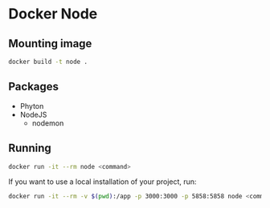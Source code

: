 # Docker Node

## Mounting image

```sh
docker build -t node .
```

## Packages

- Phyton
- NodeJS
  - nodemon

## Running

```sh
docker run -it --rm node <command>
```

If you want to use a local installation of your project, run:

```sh
docker run -it --rm -v $(pwd):/app -p 3000:3000 -p 5858:5858 node <command>
```
